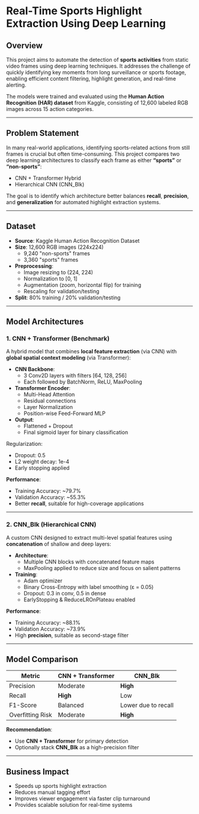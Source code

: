 # Real-Time Sports Highlight Extraction Using Deep Learning

## Overview

This project aims to automate the detection of **sports activities** from static video frames using deep learning techniques. It addresses the challenge of quickly identifying key moments from long surveillance or sports footage, enabling efficient content filtering, highlight generation, and real-time alerting.

The models were trained and evaluated using the **Human Action Recognition (HAR) dataset** from Kaggle, consisting of 12,600 labeled RGB images across 15 action categories.

---

## Problem Statement

In many real-world applications, identifying sports-related actions from still frames is crucial but often time-consuming. This project compares two deep learning architectures to classify each frame as either **“sports”** or **“non-sports”**:

- CNN + Transformer Hybrid
- Hierarchical CNN (CNN_Blk)

The goal is to identify which architecture better balances **recall**, **precision**, and **generalization** for automated highlight extraction systems.

---

## Dataset

- **Source**: Kaggle Human Action Recognition Dataset
- **Size**: 12,600 RGB images (224x224)
  - 9,240 "non-sports" frames
  - 3,360 "sports" frames
- **Preprocessing**:
  - Image resizing to (224, 224)
  - Normalization to [0, 1]
  - Augmentation (zoom, horizontal flip) for training
  - Rescaling for validation/testing
- **Split**: 80% training / 20% validation/testing

---

## Model Architectures

### 1. CNN + Transformer (Benchmark)

A hybrid model that combines **local feature extraction** (via CNN) with **global spatial context modeling** (via Transformer):

- **CNN Backbone**:
  - 3 Conv2D layers with filters [64, 128, 256]
  - Each followed by BatchNorm, ReLU, MaxPooling
- **Transformer Encoder**:
  - Multi-Head Attention
  - Residual connections
  - Layer Normalization
  - Position-wise Feed-Forward MLP
- **Output**:
  - Flattened + Dropout
  - Final sigmoid layer for binary classification

Regularization:
- Dropout: 0.5  
- L2 weight decay: 1e-4  
- Early stopping applied

**Performance**:
- Training Accuracy: ~79.7%
- Validation Accuracy: ~55.3%
- Better **recall**, suitable for high-coverage applications

---

### 2. CNN_Blk (Hierarchical CNN)

A custom CNN designed to extract multi-level spatial features using **concatenation** of shallow and deep layers:

- **Architecture**:
  - Multiple CNN blocks with concatenated feature maps
  - MaxPooling applied to reduce size and focus on salient patterns
- **Training**:
  - Adam optimizer
  - Binary Cross-Entropy with label smoothing (ε = 0.05)
  - Dropout: 0.3 in conv, 0.5 in dense
  - EarlyStopping & ReduceLROnPlateau enabled

**Performance**:
- Training Accuracy: ~88.1%
- Validation Accuracy: ~73.9%
- High **precision**, suitable as second-stage filter

---

## Model Comparison

| Metric     | CNN + Transformer | CNN_Blk         |
|------------|-------------------|-----------------|
| Precision  | Moderate          | **High**        |
| Recall     | **High**          | Low             |
| F1-Score   | Balanced           | Lower due to recall |
| Overfitting Risk | Moderate     | **High**        |

**Recommendation**:
- Use **CNN + Transformer** for primary detection
- Optionally stack **CNN_Blk** as a high-precision filter

---

## Business Impact

- Speeds up sports highlight extraction
- Reduces manual tagging effort
- Improves viewer engagement via faster clip turnaround
- Provides scalable solution for real-time systems
